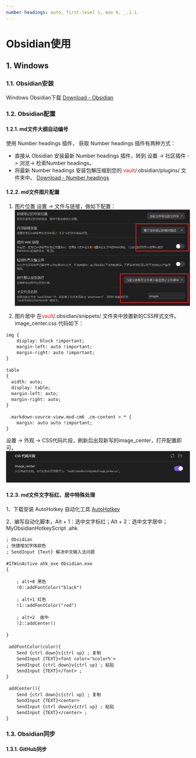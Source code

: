```yaml
---
number headings: auto, first-level 1, max 6, _.1.1.
---
```

# Obsidian使用

## 1. Windows

### 1.1. Obsidian安装

Windows Obsidian下载 [Download - Obsidian](https://obsidian.md/download)    

### 1.2. Obsidian配置

#### 1.2.1. md文件大纲自动编号
使用 Number headings 插件， 获取 Number headings 插件有两种方式：
- 直接从 Obsidian 安装最新 Number headings 插件，转到 设置 -> 社区插件 -> 浏览-> 检索Number headings。
- 将最新 Number headings 安装包解压缩到您的 <font color='red'>vault</font>/.obsidian/plugins/ 文件夹中。 [Download - Number headings](https://github.com/onlyafly/number-headings-obsidian/releases/latest)

#### 1.2.2. md文件图片配置
1. 图片位置
设置 -> 文件与链接，做如下配置：
![Obsidian图片位置配置](images/Obsidian图片位置配置.png)

1. 图片居中
在<font color='red'>vault</font>/.obsidian/snippets/ 文件夹中放置新的CSS样式文件。
image_center.css 代码如下：
```
img {
    display: block !important;
    margin-left: auto !important;
    margin-right: auto !important;
}

table
{
  width: auto;
  display: table;
  margin-left: auto;
  margin-right: auto;
}
   
 .markdown-source-view.mod-cm6 .cm-content > * {
    margin: auto auto !important;
}
```

设置 -> 外观 -> CSS代码片段，刷新后出现新写的image_center，打开配置即可。
![CSS代码片段](images/Pasted%20image%2020230706160849.png)

#### 1.2.3. md文件文字标红、居中特殊处理
1、下载安装 AutoHotkey 自动化工具
[AutoHotkey](https://www.autohotkey.com/)

2、编写自动化脚本，Alt + 1：选中文字标红；Alt + 2：选中文字居中；
MyObsidianHotkeyScript .ahk 
```
; Obsidian
; 快捷增加字体颜色
; SendInput {Text} 解决中文输入法问题
 
#IfWinActive ahk_exe Obsidian.exe
{
     
    ; alt+0 黑色
    !0::addFontColor("black")
  
    ; alt+1 红色
    !1::addFontColor("red")

    ; alt+2  居中
    !2::addCenter()

}
 
 addFontColor(color){
    Send {ctrl down}c{ctrl up} ; 复制
    SendInput {TEXT}<font color='%color%'>
    SendInput {ctrl down}v{ctrl up} ; 粘贴
    SendInput {TEXT}</font> ; 
}

 addCenter(){
    Send {ctrl down}c{ctrl up} ; 复制
    SendInput {TEXT}<center>
    SendInput {ctrl down}v{ctrl up} ; 粘贴
    SendInput {TEXT}</center> ;
}
```
### 1.3. Obsidian同步
#### 1.3.1. GitHub同步